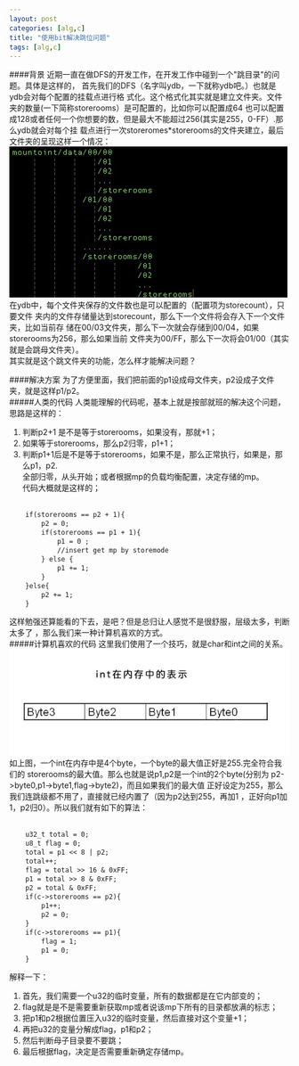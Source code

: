 ```yaml
---
layout: post
categories: [alg,c]
title: "使用bit解决跳位问题"
tags: [alg,c]
---
```

####背景
近期一直在做DFS的开发工作，在开发工作中碰到一个"跳目录"的问题。具体是这样的，
首先我们的DFS（名字叫ydb，一下就称ydb吧。）也就是ydb会对每个配置的挂载点进行格
式化。这个格式化其实就是建立文件夹。文件夹的数量(一下简称storerooms）是可配置的，比如你可以配置成64
也可以配置成128或者任何一个你想要的数，但是最大不能超过256(其实是255，0-FF）.那么ydb就会对每个挂
载点进行一次storeromes*storerooms的文件夹建立，最后文件夹的呈现这样一个情况：  
![dirs-style](/img/bit/dirs.png)  
在ydb中，每个文件夹保存的文件数也是可以配置的（配置项为storecount），只要文件
夹内的文件存储量达到storecount，那么下一个文件将会存入下一个文件夹，比如当前存
储在00/03文件夹，那么下一次就会存储到00/04，如果storerooms为256，那么如果当前
文件夹为00/FF，那么下一次将会01/00（其实就是会跳母文件夹）。  
其实就是这个跳文件夹的功能，怎么样才能解决问题？  

<!-- more -->
####解决方案
为了方便里面，我们把前面的p1设成母文件夹，p2设成子文件夹，就是这样p1/p2。  
#####人类的代码
人类能理解的代码呢，基本上就是按部就班的解决这个问题，思路是这样的：  
1. 判断p2+1 是不是等于storerooms，如果没有，那就+1；  
2. 如果等于storerooms，那么p2归零，p1+1；  
3. 判断p1+1后是不是等于storerooms，如果不是，那么正常执行，如果是，那么p1，p2.  
全部归零，从头开始；或者根据mp的负载均衡配置，决定存储的mp。  
代码大概就是这样的；  
<pre><code>
    if(storerooms == p2 + 1){
        p2 = 0;
        if(storerooms == p1 + 1){
            p1 = 0 ;
            //insert get mp by storemode
        } else {
            p1 += 1;
        }
    }else{
        p2 += 1;
    }
</code></pre>  
这样勉强还算能看的下去，是吧？但是总归让人感觉不是很舒服，层级太多，判断太多了
，那么我们来一种计算机喜欢的方式。  
#####计算机喜欢的代码
这里我们使用了一个技巧，就是char和int之间的关系。  
![int](/img/bit/int.jpg)  
如上图，一个int在内存中是4个byte，一个byte的最大值正好是255.完全符合我们的
storerooms的最大值。那么也就是说p1,p2是一个int的2个byte(分别为
        p2->byte0,p1->byte1,flag->byte2)，而且如果我们的最大值
正好设定为255，那么我们连跳级都不用了，直接就已经内置了（因为p2达到255，再加1
，正好向p1加1，p2归0）。所以我们就有如下的算法：  
<pre><code>
    u32_t total = 0;
    u8_t flag = 0;
    total = p1 << 8 | p2;
    total++;
    flag = total >> 16 & 0xFF;
    p1 = total >> 8 & 0xFF;
    p2 = total & 0xFF;
    if(c->storerooms == p2){
        p1++;
        p2 = 0;
    }
    if(c->storerooms == p1){
        flag = 1;
        p1 = 0;
    }
</code></pre>  
解释一下：
1. 首先，我们需要一个u32的临时变量，所有的数据都是在它内部变的；  
2. flag就是是不是需要重新获取mp或者说该mp下所有的目录都放满的标志；  
3. 把p1和p2根据位置压入u32的临时变量，然后直接对这个变量+1；  
4. 再把u32的变量分解成flag，p1和p2；  
5. 然后判断母子目录要不要跳；  
6. 最后根据flag，决定是否需要重新确定存储mp。




